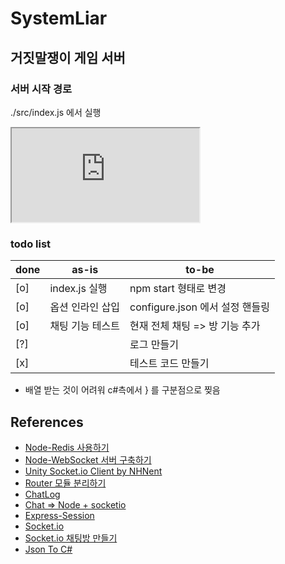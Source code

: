 # SystemLiar

## 거짓말쟁이 게임 서버

### 서버 시작 경로

./src/index.js 에서 실행
<iframe src="https://m.daum.net/"></iframe>

### todo list

|done|as-is|to-be|
|-----|-----|-----|
|[o]|index.js 실행 | npm start 형태로 변경|
|[o]|옵션 인라인 삽입|configure.json 에서 설정 핸들링|
|[o]|채팅 기능 테스트|현재 전체 채팅 => 방 기능 추가|
|[?]| |로그 만들기|
|[x]| |테스트 코드 만들기|

- 배열 받는 것이 어려워 c#측에서 } 를 구분점으로 찢음

## References
- [Node-Redis 사용하기](https://askofcloud.wordpress.com/2016/04/05/node-%EC%97%90%EC%84%9C-redis-%EC%82%AC%EC%9A%A9%ED%95%98%EA%B8%B0/)  
- [Node-WebSocket 서버 구축하기](https://medium.com/@martin.sikora/node-js-websocket-simple-chat-tutorial-2def3a841b61)  
- [Unity Socket.io Client by NHNent](https://github.com/nhnent/socket.io-client-unity3d)  
- [Router 모듈 분리하기](https://jiwondh.github.io/2017/01/17/routes-seperate/)  
- [ChatLog](http://wi-fi.tistory.com/entry/%EC%8B%A4%EC%8B%9C%EA%B0%84-%EC%B1%84%ED%8C%85%EB%B0%A9-%EB%A7%8C%EB%93%A4%EA%B8%B0-NodeJS-Express-Redis-Socketio-%EA%B5%AC%ED%98%84%ED%95%98%EA%B8%B0)
- [Chat => Node + socketio](https://github.com/teragoon/node-socketio-test)
- [Express-Session](https://velopert.com/406)
- [Socket.io](https://www.zerocho.com/category/NodeJS/post/57edfcf481d46f0015d3f0cd)
- [Socket.io 채팅방 만들기](https://medium.com/wasd/node-js%EC%99%80-socket-io%EB%A5%BC-%EC%9D%B4%EC%9A%A9%ED%95%9C-%EC%B1%84%ED%8C%85-%EA%B5%AC%ED%98%84-3-cc1112d4262c)
- [Json To C#](http://json2csharp.com/#)
